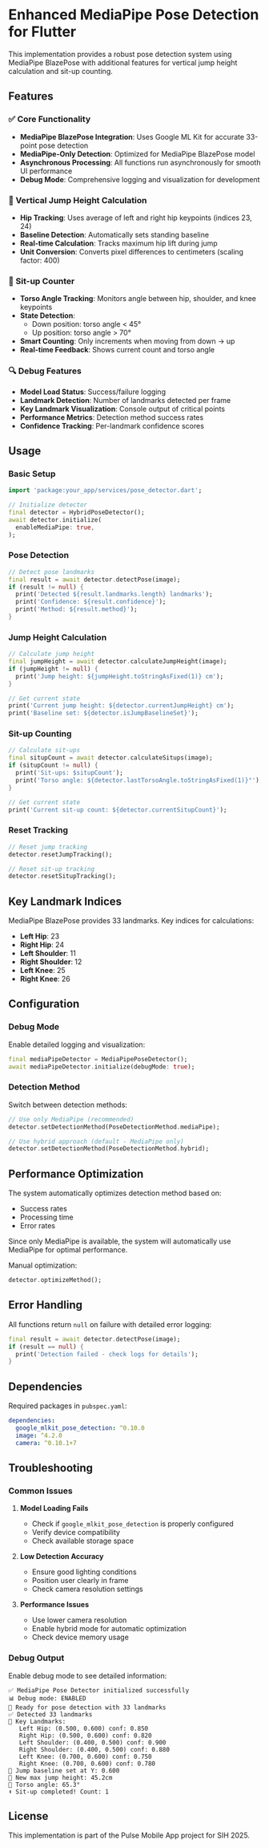 # Enhanced MediaPipe Pose Detection for Flutter

This implementation provides a robust pose detection system using MediaPipe BlazePose with additional features for vertical jump height calculation and sit-up counting.

## Features

### ✅ Core Functionality
- **MediaPipe BlazePose Integration**: Uses Google ML Kit for accurate 33-point pose detection
- **MediaPipe-Only Detection**: Optimized for MediaPipe BlazePose model
- **Asynchronous Processing**: All functions run asynchronously for smooth UI performance
- **Debug Mode**: Comprehensive logging and visualization for development

### 🦘 Vertical Jump Height Calculation
- **Hip Tracking**: Uses average of left and right hip keypoints (indices 23, 24)
- **Baseline Detection**: Automatically sets standing baseline
- **Real-time Calculation**: Tracks maximum hip lift during jump
- **Unit Conversion**: Converts pixel differences to centimeters (scaling factor: 400)

### 💪 Sit-up Counter
- **Torso Angle Tracking**: Monitors angle between hip, shoulder, and knee keypoints
- **State Detection**: 
  - Down position: torso angle < 45°
  - Up position: torso angle > 70°
- **Smart Counting**: Only increments when moving from down → up
- **Real-time Feedback**: Shows current count and torso angle

### 🔍 Debug Features
- **Model Load Status**: Success/failure logging
- **Landmark Detection**: Number of landmarks detected per frame
- **Key Landmark Visualization**: Console output of critical points
- **Performance Metrics**: Detection method success rates
- **Confidence Tracking**: Per-landmark confidence scores

## Usage

### Basic Setup

```dart
import 'package:your_app/services/pose_detector.dart';

// Initialize detector
final detector = HybridPoseDetector();
await detector.initialize(
  enableMediaPipe: true,
);
```

### Pose Detection

```dart
// Detect pose landmarks
final result = await detector.detectPose(image);
if (result != null) {
  print('Detected ${result.landmarks.length} landmarks');
  print('Confidence: ${result.confidence}');
  print('Method: ${result.method}');
}
```

### Jump Height Calculation

```dart
// Calculate jump height
final jumpHeight = await detector.calculateJumpHeight(image);
if (jumpHeight != null) {
  print('Jump height: ${jumpHeight.toStringAsFixed(1)} cm');
}

// Get current state
print('Current jump height: ${detector.currentJumpHeight} cm');
print('Baseline set: ${detector.isJumpBaselineSet}');
```

### Sit-up Counting

```dart
// Calculate sit-ups
final situpCount = await detector.calculateSitups(image);
if (situpCount != null) {
  print('Sit-ups: $situpCount');
  print('Torso angle: ${detector.lastTorsoAngle.toStringAsFixed(1)}°');
}

// Get current state
print('Current sit-up count: ${detector.currentSitupCount}');
```

### Reset Tracking

```dart
// Reset jump tracking
detector.resetJumpTracking();

// Reset sit-up tracking
detector.resetSitupTracking();
```

## Key Landmark Indices

MediaPipe BlazePose provides 33 landmarks. Key indices for calculations:

- **Left Hip**: 23
- **Right Hip**: 24
- **Left Shoulder**: 11
- **Right Shoulder**: 12
- **Left Knee**: 25
- **Right Knee**: 26

## Configuration

### Debug Mode
Enable detailed logging and visualization:

```dart
final mediaPipeDetector = MediaPipePoseDetector();
await mediaPipeDetector.initialize(debugMode: true);
```

### Detection Method
Switch between detection methods:

```dart
// Use only MediaPipe (recommended)
detector.setDetectionMethod(PoseDetectionMethod.mediaPipe);

// Use hybrid approach (default - MediaPipe only)
detector.setDetectionMethod(PoseDetectionMethod.hybrid);
```

## Performance Optimization

The system automatically optimizes detection method based on:
- Success rates
- Processing time
- Error rates

Since only MediaPipe is available, the system will automatically use MediaPipe for optimal performance.

Manual optimization:
```dart
detector.optimizeMethod();
```

## Error Handling

All functions return `null` on failure with detailed error logging:

```dart
final result = await detector.detectPose(image);
if (result == null) {
  print('Detection failed - check logs for details');
}
```

## Dependencies

Required packages in `pubspec.yaml`:

```yaml
dependencies:
  google_mlkit_pose_detection: ^0.10.0
  image: ^4.2.0
  camera: ^0.10.1+7
```

## Troubleshooting

### Common Issues

1. **Model Loading Fails**
   - Check if `google_mlkit_pose_detection` is properly configured
   - Verify device compatibility
   - Check available storage space

2. **Low Detection Accuracy**
   - Ensure good lighting conditions
   - Position user clearly in frame
   - Check camera resolution settings

3. **Performance Issues**
   - Use lower camera resolution
   - Enable hybrid mode for automatic optimization
   - Check device memory usage

### Debug Output

Enable debug mode to see detailed information:

```
✅ MediaPipe Pose Detector initialized successfully
📊 Debug mode: ENABLED
🎯 Ready for pose detection with 33 landmarks
✅ Detected 33 landmarks
🎯 Key Landmarks:
   Left Hip: (0.500, 0.600) conf: 0.850
   Right Hip: (0.500, 0.600) conf: 0.820
   Left Shoulder: (0.400, 0.500) conf: 0.900
   Right Shoulder: (0.400, 0.500) conf: 0.880
   Left Knee: (0.700, 0.600) conf: 0.750
   Right Knee: (0.700, 0.600) conf: 0.780
📏 Jump baseline set at Y: 0.600
🦘 New max jump height: 45.2cm
📐 Torso angle: 65.3°
⬆️ Sit-up completed! Count: 1
```

## License

This implementation is part of the Pulse Mobile App project for SIH 2025.
